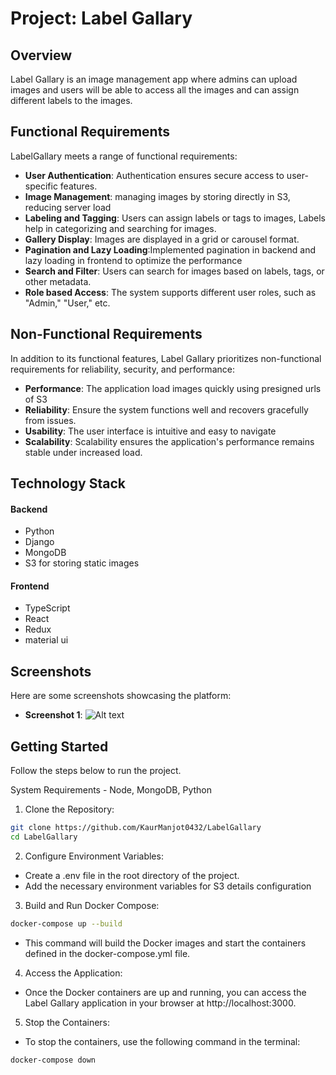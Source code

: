 # Project: Label Gallary

## Overview

Label Gallary is an image management app where admins can upload images and users will be able to access all the images and can assign different labels to the images. 


## Functional Requirements

LabelGallary meets a range of functional requirements:

- **User Authentication**: Authentication ensures secure access to user-specific features.
- **Image Management**: managing images by storing directly in S3, reducing server load
- **Labeling and Tagging**: Users can assign labels or tags to images, Labels help in categorizing and searching for images.
- **Gallery Display**: Images are displayed in a grid or carousel format.
- **Pagination and Lazy Loading**:Implemented pagination in backend and lazy loading in frontend to optimize the performance
- **Search and Filter**: Users can search for images based on labels, tags, or other metadata.
- **Role based Access**: The system supports different user roles, such as "Admin," "User," etc.

## Non-Functional Requirements

In addition to its functional features, Label Gallary prioritizes non-functional requirements for reliability, security, and performance:

- **Performance**: The application load images quickly using presigned urls of S3
- **Reliability**: Ensure the system functions well and recovers gracefully from issues.
- **Usability**: The user interface is intuitive and easy to navigate
- **Scalability**: Scalability ensures the application's performance remains stable under increased load.


## Technology Stack
#### Backend
- Python
- Django
- MongoDB
- S3 for storing static images

#### Frontend
- TypeScript
- React
- Redux
- material ui

## Screenshots

Here are some screenshots showcasing the platform:

- **Screenshot 1**: 
![Alt text](/screenshots/ss1.png?raw=true "Optional Title")

## Getting Started

Follow the steps below to run the project.

System Requirements - Node, MongoDB, Python

1. Clone the Repository:

```bash
git clone https://github.com/KaurManjot0432/LabelGallary
cd LabelGallary
```


2. Configure Environment Variables:

- Create a .env file in the root directory of the project.
- Add the necessary environment variables for S3 details configuration

3. Build and Run Docker Compose:

```bash
docker-compose up --build
```
- This command will build the Docker images and start the containers defined in the docker-compose.yml file.

4. Access the Application:
- Once the Docker containers are up and running, you can access the Label Gallary application in your browser at http://localhost:3000.

5. Stop the Containers:
- To stop the containers, use the following command in the terminal:

```bash
docker-compose down
```
